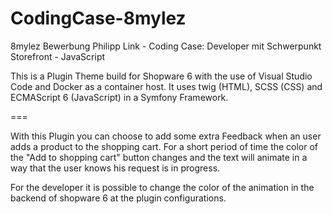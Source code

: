 # CodingCase-8mylez
8mylez Bewerbung Philipp Link  - Coding Case: Developer mit Schwerpunkt Storefront - JavaScript

This is a Plugin Theme build for Shopware 6 with the use of Visual Studio Code and Docker as a container host.
It uses twig (HTML), SCSS (CSS) and ECMAScript 6 (JavaScript) in a Symfony Framework.

===

With this Plugin you can choose to add some extra Feedback when an user adds a product to the shopping cart.
For a short period of time the color of the "Add to shopping cart" button changes and the text will animate in a way that the user knows his request is in progress.

For the developer it is possible to change the color of the animation in the backend of shopware 6 at the plugin configurations.


